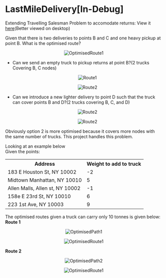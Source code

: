 # LastMileDelivery[In-Debug]
Extending Travelling Salesman Problem to accomodate returns: View it <a href="https://durga256.github.io/LastMileDelivery/">here</a>(Better viewed on desktop)

Given that there is two deliveries to points B and C and one heavy pickup at point B. What is the optimised route? 
<p align="center"><img src="https://drive.google.com/uc?export=view&id=1Qix3zSGtDBBICePh27ds-SzUakDr3_i0" alt="OptimisedRoute1"></p>
<ul>
  <li>Can we send an empty truck to pickup returns at point B?(2 trucks Covering B, C nodes)
  <p align="center"><img src="https://drive.google.com/uc?export=view&id=1P10xVVFz2AXJhl8lpvt0zMQCen8XcrnJ" alt="Route1"></p>
  <p align="center"><img src="https://drive.google.com/uc?export=view&id=13QqXj6XJIwKZAD_t3y_gZQgt60m3emm-" alt="Route2"></p>
  </li>
  <li>Can we introduce a new lighter delivery to point D such that the truck can cover points B and D?(2 trucks covering B, C, and D)
  <p align="center"><img src="https://drive.google.com/uc?export=view&id=1VWZaSUqT9HTOXQYBqCfP3tkzoNmjpOQk" alt="Route2"></p>
  <p align="center"><img src="https://drive.google.com/uc?export=view&id=13QqXj6XJIwKZAD_t3y_gZQgt60m3emm-" alt="Route2"></p>
  </li>
 </ul>

Obviously option 2 is more optimised because it covers more nodes with the same number of trucks. This project handles this problem. 

Looking at an example below<br>
Given the points: 
<div align="center">
<table>
  <tr>
    <th>Address</th>
    <th>Weight to add to truck</th>
  </tr>
  <tr>
    <td>183 E Houston St, NY 10002</td>
    <td>-2</td>
  </tr>
  <tr>
    <td>Midtown Manhattan, NY 10010</td>
    <td>5</td>
  </tr>
  <tr>
    <td>Allen Malls, Allen st, NY 10002</td>
    <td>-1</td>
  </tr>
  <tr>
    <td>158e E 23rd St, NY 10010</td>
    <td>6</td>
  </tr>
  <tr>
    <td>223 1st Ave, NY 10003</td>
    <td>9</td>
  </tr>
</table>
</div>

The optimised routes given a truck can carry only 10 tonnes is given below:
<br>
<b>Route 1</b>
<p align="center"><img src="https://drive.google.com/uc?export=view&id=1elTLCjqTXnIq4_Sh091XQRRBZor9Gwz6" alt="OptimisedPath1"></p>
<p align="center"><img src="https://drive.google.com/uc?export=view&id=1CVsWriWKOR6qXdZC_3wPbk5fT9Q7TUyj" alt="OptimisedRoute1"></p>
<b>Route 2</b>
<p align="center"><img src="https://drive.google.com/uc?export=view&id=1xY7sS5tstnQBThdEiUj2UroMUnMw1y43" alt="OptimisedPath2"></p>
<p align="center"><img src="https://drive.google.com/uc?export=view&id=18U6O_CfobOVXqTEiZhLk7NxV2i1Qc2NX" alt="OptimisedRoute1"></p>



